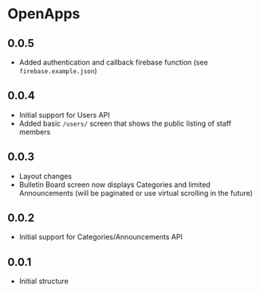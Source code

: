# OpenApps

## 0.0.5

- Added authentication and callback firebase function (see `firebase.example.json`)

## 0.0.4

- Initial support for Users API
- Added basic `/users/` screen that shows the public listing of staff members

## 0.0.3

- Layout changes
- Bulletin Board screen now displays Categories and limited Announcements (will be paginated or use virtual scrolling in
  the future)

## 0.0.2

- Initial support for Categories/Announcements API

## 0.0.1
- Initial structure

